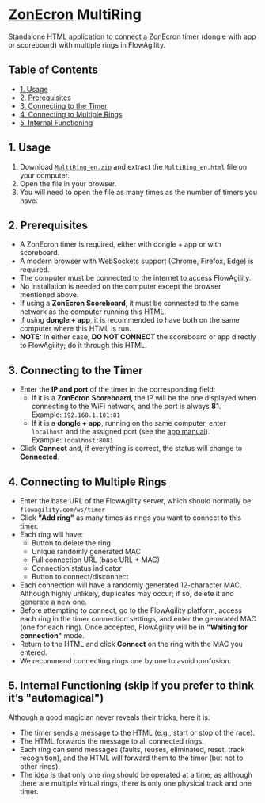# [ZonEcron](https://eu.zonecron.com) MultiRing

Standalone HTML application to connect a ZonEcron timer (dongle with app or scoreboard) with multiple rings in FlowAgility.  

## Table of Contents
- [1. Usage](#1-usage)
- [2. Prerequisites](#2-prerequisites)
- [3. Connecting to the Timer](#3-connecting-to-the-timer)
- [4. Connecting to Multiple Rings](#4-connecting-to-multiple-rings)
- [5. Internal Functioning](#5-internal-functioning-skip-if-you-prefer-to-think-it-s-magical)

## 1. Usage
1. Download [`MultiRing_en.zip`](https://github.com/ZonEcron/MultiRing/raw/refs/heads/main/MultiRing_en.zip) and extract the `MultiRing_en.html` file on your computer.
2. Open the file in your browser.
3. You will need to open the file as many times as the number of timers you have.

## 2. Prerequisites
- A ZonEcron timer is required, either with dongle + app or with scoreboard.
- A modern browser with WebSockets support (Chrome, Firefox, Edge) is required.
- The computer must be connected to the internet to access FlowAgility.
- No installation is needed on the computer except the browser mentioned above.
- If using a **ZonEcron Scoreboard**, it must be connected to the same network as the computer running this HTML.
- If using **dongle + app**, it is recommended to have both on the same computer where this HTML is run.
- **NOTE:** In either case, **DO NOT CONNECT** the scoreboard or app directly to FlowAgility; do it through this HTML.

## 3. Connecting to the Timer

- Enter the **IP and port** of the timer in the corresponding field:
  + If it is a **ZonEcron Scoreboard**, the IP will be the one displayed when connecting to the WiFi network, and the port is always **81**.  
    Example: `192.168.1.101:81`
  + If it is a **dongle + app**, running on the same computer, enter `localhost` and the assigned port (see the [app manual](https://github.com/ZonEcron/Manuals/blob/main/en/dongle.md#22-before-starting)).  
    Example: `localhost:8081`
- Click **Connect** and, if everything is correct, the status will change to **Connected**.

## 4. Connecting to Multiple Rings
- Enter the base URL of the FlowAgility server, which should normally be:  
  `flowagility.com/ws/timer`
- Click **"Add ring"** as many times as rings you want to connect to this timer.
- Each ring will have:
  + Button to delete the ring
  + Unique randomly generated MAC
  + Full connection URL (base URL + MAC)
  + Connection status indicator
  + Button to connect/disconnect
- Each connection will have a randomly generated 12-character MAC. Although highly unlikely, duplicates may occur; if so, delete it and generate a new one.
- Before attempting to connect, go to the FlowAgility platform, access each ring in the timer connection settings, and enter the generated MAC (one for each ring). Once accepted, FlowAgility will be in **"Waiting for connection"** mode.
- Return to the HTML and click **Connect** on the ring with the MAC you entered.
- We recommend connecting rings one by one to avoid confusion.

## 5. Internal Functioning (skip if you prefer to think it’s "automagical")
Although a good magician never reveals their tricks, here it is:
- The timer sends a message to the HTML (e.g., start or stop of the race).
- The HTML forwards the message to all connected rings.
- Each ring can send messages (faults, reuses, eliminated, reset, track recognition), and the HTML will forward them to the timer (but not to other rings).
- The idea is that only one ring should be operated at a time, as although there are multiple virtual rings, there is only one physical track and one timer.
